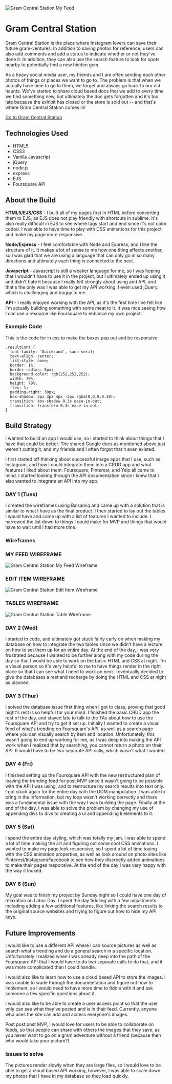 ![Gram Central Station My Feed](/readme-assets/GCS-feed-page.png "Gram Central Station My Feed")

# Gram Central Station ###

Gram Central Station is the place where Instagram lovers can save their future gram-ventures. In addition to saving photos for reference, users can also add comments and add a status to indicate whether or not they've done it. In addition, they can also use the search feature to look for spots nearby to potentially find a new hidden gem.

As a heavy social media user, my friends and I are often sending each other photos of things or places we want to go to. The problem is that when we actually have time to go to them, we forget and always go back to our old haunts. We've started to share cloud based docs that we add to every time we find something new, but ultimately the doc gets forgotten and it's too late because the exhibit has closed or the store is sold out -- and that's where Gram Central Station comes in!

[Go to Gram Central Station](#)

## Technologies Used ###

- HTML5
- CSS3
- Vanilla Javascript
- jQuery
- node.js
- express
- EJS
- Foursquare API

## About the Build ###

**HTML5/EJS/CSS** - I built all of my pages first in HTML before converting them to EJS, as EJS does not play friendly with shortcuts in sublime. It's also really difficult in EJS to see where tags start and end since it's not color coded. I was able to have time to play with CSS animations for this project and make my page more responsive.

**Node/Express** - I feel comfortable with Node and Express, and I like the structure of it. It makes a lot of sense to me how one thing affects another, so I was glad that we are using a language that can only go in so many directions and ultimately each thing is connected to the next. 

**Javascript** - Javascript is still a weaker language for me, so I was hoping that I wouldn't have to use it in the project, but I ultimately ended up using it and didn't hate it because I really felt strongly about using and API, and that's the only was I was able to get my API working. I even used jQuery, which is challenging and buggy to me. 

**API** - I really enjoyed working with the API, as it's the first time I've felt like I'm actually building something with some meat to it. It was nice seeing how I can use a resource like Foursquare to enhance my own project. 

### Example Code ###

This is the code for in css to make the boxes pop out and be responsive:

```
.resultCont {
  font-family: 'Quicksand', sans-serif;
  text-align: center;
  list-style: none;
  border: 1%;
  border-radius: 5px;
  background-color: rgb(252,252,252);
  width: 70%;
  height: 70%;
  flex: 1;
  padding-right: 30px;
  box-shadow: 3px 3px 4px -2px rgba(0,0,0,0.19);
  transition: box-shadow 0.3s ease-in-out;
  transition: transform 0.3s ease-in-out;
}
```

## Build Strategy ###

I wanted to build an app I would use, so I started to think about things that I have that could be better. The shared Google docs as mentioned above just weren't cutting it, and my friends and I often forgot that it even existed. 

I first started off thinking about successful image apps that I use, such as Instagram, and how I could integrate them into a CRUD app and what features I liked about them. Foursquare, Pinterest, and Yelp all came to mind. I started looking through the API documentation since I knew that I also wanted to integrate an API into my app. 

### DAY 1 (Tues) ###
I created the wireframes using Balsamiq and came up with a solution that is similar to what I have as the final product. I then started to lay out the tables I would have and came up with a list of features I wanted to include. I narrowed the list down to things I could make for MVP and things that would have to wait until I had more time. 

### Wireframes ###

### MY FEED WIREFRAME ####

![Gram Central Station My Feed Wireframe](/assets-proposal/my-feed.png "Gram Central Station My Feed")

### EDIT ITEM WIREFRAME ####

![Gram Central Station Edit Item Wireframe](/assets-proposal/edit-item.png "Gram Central Station Edit Item")

### TABLES WIREFRAME ####

![Gram Central Station Table Wireframe](/assets-proposal/tables.png "Gram Central Station Tables")


### DAY 2 (Wed) ###
I started to code, and ultimately got stuck fairly early on when making my database on how to integrate the two tables since we didn't have a lecture on how to set them up for an entire day. At the end of the day, I was very frustrated because I wanted to be further along with my code during the day so that I would be able to work on the basic HTML and CSS at night. I'm a visual person so it's very helpful to me to have things render in the right place so that I can see what I need to work on next. I eventually decided to give the databases a rest and recharge by doing the HTML and CSS at night as planned.

### DAY 3 (Thur) ###
I solved the database issue first thing when I got to class, proving that good night's rest is so helpful for your mind. I finished the basic CRUD app the rest of the day, and stayed late to talk to the TAs about how to use the Foursquare API and try to get it set up. Initially I wanted to create a visual feed of what's trending on Foursquare's API, as well as a search page where you can visually search by item and location. Unfortunately, this wasn't going to end up working for me, as I was deep into making the API work when I realized that by searching, you cannot return a photo on their API. It would have to be two separate API calls, which wasn't what I wanted. 

### DAY 4 (Fri) ###
I finished setting up the Foursquare API with the new restructured plan of leaving the trending feed for post MVP since it wasn't going to be possible with the API I was using, and to restructure my search results into text only. I got stuck again for the entire day with the DOM manipulation. I was able to bring in the information, but my loop wasn't working correctly and there was a fundamental issue with the way I was building the page. Finally at the end of the day, I was able to solve the problem by changing my use of appending divs to divs to creating a ul and appending li elements to it. 

### DAY 5 (Sat) ###
I spend the entire day styling, which was totally my jam. I was able to spend a lot of time making the art and figuring out some cool CSS animations. I wanted to make my page look responsive, so I spent a lot of time toying with the CSS animation properties, as well as look around on photo sites like Pinterest/Instagram/Facebook to see how they discreetly added animations to make their pages responsive. At the end of the day I was very happy with the way it looked.

### DAY 6 (Sun) ###
My goal was to finish my project by Sunday night so I could have one day of relaxation on Labor Day. I spent the day fiddling with a few adjustments including adding a few additional features, like linking the search results to the original source websites and trying to figure out how to hide my API keys. 

## Future Improvements ###
I would like to use a different API where I can source pictures as well as search what's trending and do a general search in a specific location. Unfortunately I realized when I was already deep into the path of the Foursquare API that I would have to do two separate calls to do that, and it was more complicated than I could handle. 

I would also like to learn how to use a cloud based API to store the images. I was unable to wade through the documentation and figure out how to implement, so I would need to have more time to fiddle with it and ask someone a few specific questions about it. 

I would also like to be able to create a user access point so that the user only can see what they've posted and is in their feed. Currently, anyone who uses the site can add and access everyone's images. 

Post post post MVP, I would love for users to be able to collaborate on feeds, so that people can share with others the images that they save, as you never want to go on a gram adventure without a friend (because then who would take your picture?).

### Issues to solve ###
The pictures render slowly when they are large files, so I would love to be able to get a cloud based API working, however, I was able to scale down my photos that I have in my database so they load quickly. 
